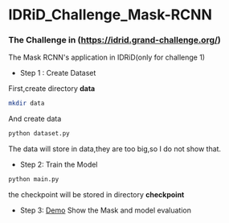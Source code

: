 # IDRiD_Challenge_Mask-RCNN

### The Challenge in (https://idrid.grand-challenge.org/)

The Mask RCNN's application in IDRiD(only for challenge 1)

*  Step 1 : Create Dataset

First,create directory **data**
```bash
mkdir data
```
And create data
```python
python dataset.py
```
The data will store in data,they are too big,so I do not show that.

*  Step 2: Train the Model
```python 
python main.py
```
the checkpoint will be stored in directory **checkpoint**


*  Step 3: [Demo](./demo.ipynb)
Show the Mask and model evaluation
